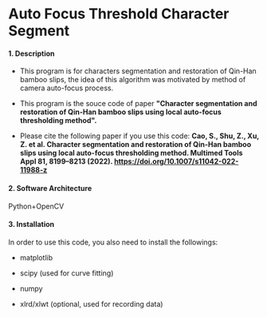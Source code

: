 # Auto Focus Threshold Character Segment

#### 1. Description
* This program is for characters segmentation and restoration of Qin-Han bamboo slips, the idea of this algorithm was motivated by method of camera auto-focus process.

* This program is the souce code of paper **"Character segmentation and restoration of Qin-Han bamboo slips using local auto-focus thresholding method".**

* Please cite the following paper if you use this code: 
  **Cao, S., Shu, Z., Xu, Z. et al. Character segmentation and restoration of Qin-Han bamboo slips using local auto-focus thresholding method. Multimed Tools Appl 81, 8199–8213 (2022). https://doi.org/10.1007/s11042-022-11988-z**

#### 2. Software Architecture
Python+OpenCV

#### 3. Installation
In order to use this code, you also need to install the followings:

* matplotlib

* scipy (used for curve fitting)

* numpy

* xlrd/xlwt (optional, used for recording data)
